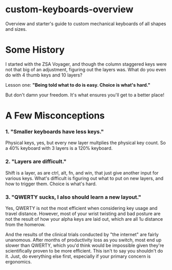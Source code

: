 # custom-keyboards-overview
Overview and starter's guide to custom mechanical keyboards of all shapes and sizes.



# Some History

I started with the ZSA Voyager, and though the column staggered keys were not that big of an adjustment, figuring out the layers was. What do you even do with 4 thumb keys and 10 layers?

Lesson one: **"Being told what to do is easy. Choice is what's hard."**

But don't damn your freedom. It's what ensures you'll get to a better place!

# A Few Misconceptions

### 1. "Smaller keyboards have less keys."

Physical keys, yes, but every new layer multplies the physical key count. So a 40% keyboard with 3 layers is a 120% keyboard.
   
### 2. "Layers are difficult."

Shift is a layer, as are ctrl, alt, fn, and win, that just give another input for various keys. What's difficult is figuring out what to put on new layers, and how to trigger them. Choice is what's hard.

### 3. "QWERTY sucks, I also should learn a new layout."

Yes, QWERTY is not the most efficient when considering key usage and travel distance. However, most of your wrist twisting and bad posture are not the result of how your alpha keys are laid out, which are all 1u distance from the homerow. 

And the results of the clinical trials conducted by "the internet" are fairly unanomous. After months of productivity loss as you switch, most end up slower than QWERTY, which you'd think would be impossible given they're scientifically proven to be more efficient. This isn't to say you shouldn't do it. Just, do everything else first, especially if your primary concern is ergonomics.
